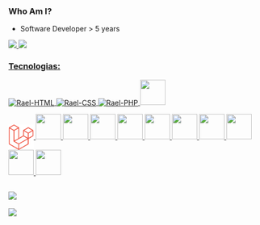 ### Who Am I?

- Software Developer > 5 years

<div align="justify">
  <a href="https://github.com/igarashiisrael">
  <img height="150cm" src="https://github-readme-stats.vercel.app/api?username=andreattamatheus&show_icons=true&theme=ocean_dark&include_all_commits=true&count_private=true"/>
  <img height="150cm" src="https://github-readme-stats.vercel.app/api/top-langs/?username=andreattamatheus&layout=compact&langs_count=7&theme=ocean_dark"/>
</div>
  

### Tecnologias:

<img align="center" alt="Rael-HTML" height="50" width="50"
    height="50" width="50" src="https://cdn.jsdelivr.net/gh/devicons/devicon/icons/html5/html5-plain-wordmark.svg" />
<img align="center" alt="Rael-CSS" height="50" width="50"
    height="50" width="50" src="https://cdn.jsdelivr.net/gh/devicons/devicon/icons/css3/css3-plain-wordmark.svg" />
<img align="center" alt="Rael-PHP" height="50" width="50"
    height="50" width="50" src="https://cdn.jsdelivr.net/gh/devicons/devicon/icons/php/php-original.svg" />
<img height="50" width="50" src="https://cdn.jsdelivr.net/gh/devicons/devicon/icons/javascript/javascript-original.svg" />


<img align="center" alt="Rael-Laravel" height="50" width="50"
    height="50" width="50" src="https://github.com/devicons/devicon/blob/v2.16.0/icons/laravel/laravel-original.svg" />
<img height="50" width="50" src="https://cdn.jsdelivr.net/gh/devicons/devicon/icons/react/react-original.svg" />
<img height="50" width="50" src="https://cdn.jsdelivr.net/gh/devicons/devicon/icons/nodejs/nodejs-original.svg" />
<img height="50" width="50" src="https://cdn.jsdelivr.net/gh/devicons/devicon/icons/mysql/mysql-original.svg" />
<img height="50" width="50" src="https://cdn.jsdelivr.net/gh/devicons/devicon/icons/sass/sass-original.svg" />
<img height="50" width="50" src="https://cdn.jsdelivr.net/gh/devicons/devicon/icons/bootstrap/bootstrap-original.svg" />
<img height="50" width="50" src="https://cdn.jsdelivr.net/gh/devicons/devicon/icons/canva/canva-original.svg" />
<img height="50" width="50" src="https://cdn.jsdelivr.net/gh/devicons/devicon/icons/figma/figma-original.svg" />
<img height="50" width="50" src="https://cdn.jsdelivr.net/gh/devicons/devicon/icons/bitbucket/bitbucket-original.svg" />
<img height="50" width="50" src="https://cdn.jsdelivr.net/gh/devicons/devicon/icons/bash/bash-original.svg" />
<img height="50" width="50" src="https://cdn.jsdelivr.net/gh/devicons/devicon/icons/docker/docker-original.svg" />





 
          
  
##
  
<div>
  <a href="https://instagram.com/andreatta_matheus" target="_blank"><img src="https://img.shields.io/badge/-Instagram-%23E4405F?style=for-the-badge&logo=instagram&logoColor=white" target="_blank"></a>

  <a href="https://www.linkedin.com/in/matheusandreatta" target="_blank"><img src="https://img.shields.io/badge/-LinkedIn-%230077B5?style=for-the-badge&logo=linkedin&logoColor=white" target="_blank"></a> 
    

  </div>
